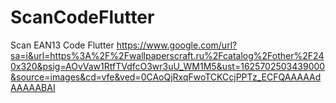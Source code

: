 # ScanCodeFlutter
Scan EAN13 Code Flutter
https://www.google.com/url?sa=i&url=https%3A%2F%2Fwallpaperscraft.ru%2Fcatalog%2Fother%2F240x320&psig=AOvVaw1RtfTVdfcO3wr3uU_WM1M5&ust=1625702503439000&source=images&cd=vfe&ved=0CAoQjRxqFwoTCKCcjPPTz_ECFQAAAAAdAAAAABAI
